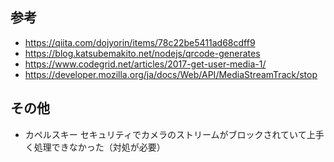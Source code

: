## 参考
- https://qiita.com/dojyorin/items/78c22be5411ad68cdff9
- https://blog.katsubemakito.net/nodejs/qrcode-generates
- https://www.codegrid.net/articles/2017-get-user-media-1/
- https://developer.mozilla.org/ja/docs/Web/API/MediaStreamTrack/stop

## その他
- カペルスキー セキュリティでカメラのストリームがブロックされていて上手く処理できなかった（対処が必要）
